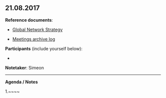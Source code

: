 ## 21.08.2017

**Reference documents**: 

* [Global Network Strategy](https://github.com/creativecommons/global-network-strategy/blob/master/GlobalNetworkStrategy-Final.md)

* [Meetings archive log](https://github.com/creativecommons/global-network-strategy#the-advisory-group-for-the-transition) 

**Participants** (include yourself below):

* 

**Notetaker**: Simeon

---

**Agenda / Notes**

1.~~~~